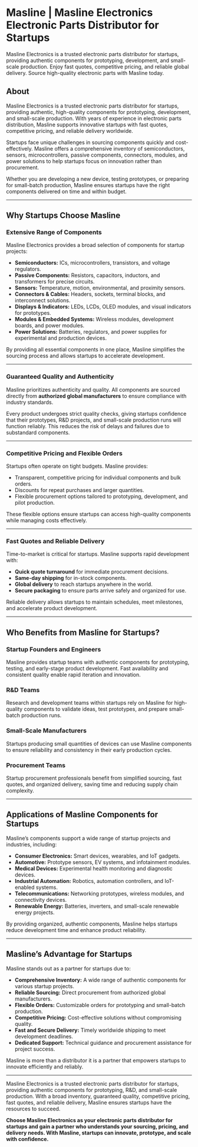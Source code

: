 # Masline | Masline Electronics Electronic Parts Distributor for Startups
Masline Electronics is a trusted electronic parts distributor for startups, providing authentic components for prototyping, development, and small-scale production. Enjoy fast quotes, competitive pricing, and reliable global delivery. Source high-quality electronic parts with Masline today.

## About  
Masline Electronics is a trusted electronic parts distributor for startups, providing authentic, high-quality components for prototyping, development, and small-scale production. With years of experience in electronic parts distribution, Masline supports innovative startups with fast quotes, competitive pricing, and reliable delivery worldwide.  

Startups face unique challenges in sourcing components quickly and cost-effectively. Masline offers a comprehensive inventory of semiconductors, sensors, microcontrollers, passive components, connectors, modules, and power solutions to help startups focus on innovation rather than procurement.  

Whether you are developing a new device, testing prototypes, or preparing for small-batch production, Masline ensures startups have the right components delivered on time and within budget.  

---

## Why Startups Choose Masline

### Extensive Range of Components  
Masline Electronics provides a broad selection of components for startup projects:  
- **Semiconductors:** ICs, microcontrollers, transistors, and voltage regulators.  
- **Passive Components:** Resistors, capacitors, inductors, and transformers for precise circuits.  
- **Sensors:** Temperature, motion, environmental, and proximity sensors.  
- **Connectors & Cables:** Headers, sockets, terminal blocks, and interconnect solutions.  
- **Displays & Indicators:** LEDs, LCDs, OLED modules, and visual indicators for prototypes.  
- **Modules & Embedded Systems:** Wireless modules, development boards, and power modules.  
- **Power Solutions:** Batteries, regulators, and power supplies for experimental and production devices.  

By providing all essential components in one place, Masline simplifies the sourcing process and allows startups to accelerate development.  

---

### Guaranteed Quality and Authenticity  
Masline prioritizes authenticity and quality. All components are sourced directly from **authorized global manufacturers** to ensure compliance with industry standards.  

Every product undergoes strict quality checks, giving startups confidence that their prototypes, R&D projects, and small-scale production runs will function reliably. This reduces the risk of delays and failures due to substandard components.  

---

### Competitive Pricing and Flexible Orders  
Startups often operate on tight budgets. Masline provides:  
- Transparent, competitive pricing for individual components and bulk orders.  
- Discounts for repeat purchases and larger quantities.  
- Flexible procurement options tailored to prototyping, development, and pilot production.  

These flexible options ensure startups can access high-quality components while managing costs effectively.  

---

### Fast Quotes and Reliable Delivery  
Time-to-market is critical for startups. Masline supports rapid development with:  
- **Quick quote turnaround** for immediate procurement decisions.  
- **Same-day shipping** for in-stock components.  
- **Global delivery** to reach startups anywhere in the world.  
- **Secure packaging** to ensure parts arrive safely and organized for use.  

Reliable delivery allows startups to maintain schedules, meet milestones, and accelerate product development.  

---

## Who Benefits from Masline for Startups?

### Startup Founders and Engineers  
Masline provides startup teams with authentic components for prototyping, testing, and early-stage product development. Fast availability and consistent quality enable rapid iteration and innovation.  

### R&D Teams  
Research and development teams within startups rely on Masline for high-quality components to validate ideas, test prototypes, and prepare small-batch production runs.  

### Small-Scale Manufacturers  
Startups producing small quantities of devices can use Masline components to ensure reliability and consistency in their early production cycles.  

### Procurement Teams  
Startup procurement professionals benefit from simplified sourcing, fast quotes, and organized delivery, saving time and reducing supply chain complexity.  

---

## Applications of Masline Components for Startups  

Masline’s components support a wide range of startup projects and industries, including:  
- **Consumer Electronics:** Smart devices, wearables, and IoT gadgets.  
- **Automotive:** Prototype sensors, EV systems, and infotainment modules.  
- **Medical Devices:** Experimental health monitoring and diagnostic devices.  
- **Industrial Automation:** Robotics, automation controllers, and IoT-enabled systems.  
- **Telecommunications:** Networking prototypes, wireless modules, and connectivity devices.  
- **Renewable Energy:** Batteries, inverters, and small-scale renewable energy projects.  

By providing organized, authentic components, Masline helps startups reduce development time and enhance product reliability.  

---

## Masline’s Advantage for Startups  

Masline stands out as a partner for startups due to:  
- **Comprehensive Inventory:** A wide range of authentic components for various startup projects.  
- **Reliable Sourcing:** Direct procurement from authorized global manufacturers.  
- **Flexible Orders:** Customizable orders for prototyping and small-batch production.  
- **Competitive Pricing:** Cost-effective solutions without compromising quality.  
- **Fast and Secure Delivery:** Timely worldwide shipping to meet development deadlines.  
- **Dedicated Support:** Technical guidance and procurement assistance for project success.  

Masline is more than a distributor it is a partner that empowers startups to innovate efficiently and reliably.  

---
  
Masline Electronics is a trusted electronic parts distributor for startups, providing authentic components for prototyping, R&D, and small-scale production. With a broad inventory, guaranteed quality, competitive pricing, fast quotes, and reliable delivery, Masline ensures startups have the resources to succeed.  

**Choose Masline Electronics as your electronic parts distributor for startups and gain a partner who understands your sourcing, pricing, and delivery needs. With Masline, startups can innovate, prototype, and scale with confidence.**
